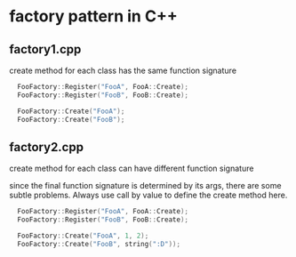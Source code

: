 # factory pattern in C++

## factory1.cpp

create method for each class has the same function signature

```c++
  FooFactory::Register("FooA", FooA::Create);
  FooFactory::Register("FooB", FooB::Create);

  FooFactory::Create("FooA");
  FooFactory::Create("FooB");
```

## factory2.cpp

create method for each class can have different function signature

since the final function signature is determined by its args, there are some subtle problems. Always use call by value to define the create method here.

```c++
  FooFactory::Register("FooA", FooA::Create);
  FooFactory::Register("FooB", FooB::Create);

  FooFactory::Create("FooA", 1, 2);
  FooFactory::Create("FooB", string(":D"));
```


